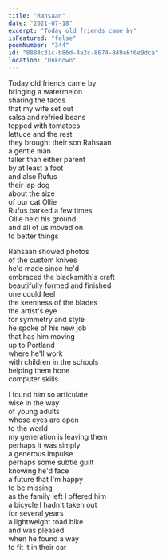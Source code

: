 ```yaml
---
title: "Rahsaan"
date: "2021-07-18"
excerpt: "Today old friends came by"
isFeatured: "false"
poemNumber: "344"
id: "8884c31c-b86d-4a2c-8674-849a6f6e9dce"
location: "Unknown"
---
```


Today old friends came by  
bringing a watermelon  
sharing the tacos  
that my wife set out  
salsa and refried beans  
topped with tomatoes  
lettuce and the rest  
they brought their son Rahsaan  
a gentle man  
taller than either parent  
by at least a foot  
and also Rufus  
their lap dog  
about the size  
of our cat Ollie  
Rufus barked a few times  
Ollie held his ground  
and all of us moved on  
to better things

Rahsaan showed photos  
of the custom knives  
he'd made since he'd  
embraced the blacksmith's craft  
beautifully formed and finished  
one could feel  
the keenness of the blades  
the artist's eye  
for symmetry and style  
he spoke of his new job  
that has him moving  
up to Portland  
where he'll work  
with children in the schools  
helping them hone  
computer skills

I found him so articulate  
wise in the way  
of young adults  
whose eyes are open  
to the world  
my generation is leaving them  
perhaps it was simply  
a generous impulse  
perhaps some subtle guilt  
knowing he'd face  
a future that I'm happy  
to be missing  
as the family left I offered him  
a bicycle I hadn't taken out  
for several years  
a lightweight road bike  
and was pleased  
when he found a way  
to fit it in their car
